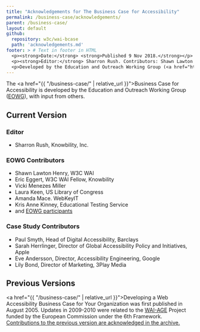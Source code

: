 ```yaml
---
title: "Acknowledgements for The Business Case for Accessibility"
permalink: /business-case/acknowledgements/
parent: /business-case/
layout: default
github:
  repository: w3c/wai-bcase
  path: 'acknowledgements.md'
footer: > # Text in footer in HTML
  <p><strong>Date:</strong> <strong>Published 9 Nov 2018.</strong></p>
  <p><strong>Editor:</strong> Sharron Rush. Contributors: Shawn Lawton Henry, Eric Eggert, Brent Bakken, Vicki Menezes Miller, Laura Keen. <a href="./acknowledgements/">Acknowledgements</a> lists additional contributors.</p>
  <p>Developed by the Education and Outreach Working Group (<a href="http://www.w3.org/WAI/EO/">EOWG</a>).</p>
---
```


The <a href="{{ "/business-case/" | relative_url }}">Business Case for Accessibility</a> is developed by the Education and Outreach Working Group (<a href="http://www.w3.org/WAI/EO/">EOWG</a>), with input from others.

## Current Version

### Editor
* Sharron Rush, Knowbility, Inc.

### EOWG Contributors
* Shawn Lawton Henry, W3C WAI
* Eric Eggert, W3C WAI Fellow, Knowbility
* Vicki Menezes Miller
* Laura Keen, US Library of Congress
* Amanda Mace. WebKeyIT
* Kris Anne Kinney, Educational Testing Service
* and <a href="https://www.w3.org/2000/09/dbwg/details?group=35532&public=1">EOWG participants<a/>

### Case Study Contributors
* Paul Smyth, Head of Digital Accessibility, Barclays
* Sarah Herrlinger, Director of Global Accessibility Policy and Initiatives, Apple
* Eve Andersson, Director, Accessibility Engineering, Google
* Lily Bond, Director of Marketing, 3Play Media 

## Previous Versions

<a href="{{ "/business-case/" | relative_url }}">Developing a Web Accessibility Business Case for Your Organization</a> was first published in August 2005. Updates in 2009-2010 were related to the <a href="https://www.w3.org/WAI/WAI-AGE/">WAI-AGE</a> Project funded by the European Commission under the 6th Framework. <a href="@@">Contributions to the previous version are acknowledged in the archive.</a>
